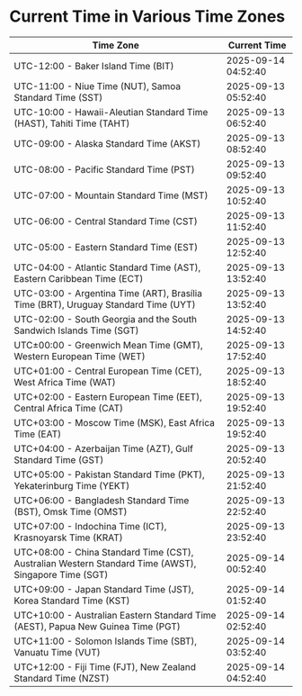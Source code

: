# Current Time in Various Time Zones

| Time Zone | Current Time |
|-----------|--------------|
| UTC-12:00 - Baker Island Time (BIT) | 2025-09-14 04:52:40 |
| UTC-11:00 - Niue Time (NUT), Samoa Standard Time (SST) | 2025-09-13 05:52:40 |
| UTC-10:00 - Hawaii-Aleutian Standard Time (HAST), Tahiti Time (TAHT) | 2025-09-13 06:52:40 |
| UTC-09:00 - Alaska Standard Time (AKST) | 2025-09-13 08:52:40 |
| UTC-08:00 - Pacific Standard Time (PST) | 2025-09-13 09:52:40 |
| UTC-07:00 - Mountain Standard Time (MST) | 2025-09-13 10:52:40 |
| UTC-06:00 - Central Standard Time (CST) | 2025-09-13 11:52:40 |
| UTC-05:00 - Eastern Standard Time (EST) | 2025-09-13 12:52:40 |
| UTC-04:00 - Atlantic Standard Time (AST), Eastern Caribbean Time (ECT) | 2025-09-13 13:52:40 |
| UTC-03:00 - Argentina Time (ART), Brasília Time (BRT), Uruguay Standard Time (UYT) | 2025-09-13 13:52:40 |
| UTC-02:00 - South Georgia and the South Sandwich Islands Time (SGT) | 2025-09-13 14:52:40 |
| UTC±00:00 - Greenwich Mean Time (GMT), Western European Time (WET) | 2025-09-13 17:52:40 |
| UTC+01:00 - Central European Time (CET), West Africa Time (WAT) | 2025-09-13 18:52:40 |
| UTC+02:00 - Eastern European Time (EET), Central Africa Time (CAT) | 2025-09-13 19:52:40 |
| UTC+03:00 - Moscow Time (MSK), East Africa Time (EAT) | 2025-09-13 19:52:40 |
| UTC+04:00 - Azerbaijan Time (AZT), Gulf Standard Time (GST) | 2025-09-13 20:52:40 |
| UTC+05:00 - Pakistan Standard Time (PKT), Yekaterinburg Time (YEKT) | 2025-09-13 21:52:40 |
| UTC+06:00 - Bangladesh Standard Time (BST), Omsk Time (OMST) | 2025-09-13 22:52:40 |
| UTC+07:00 - Indochina Time (ICT), Krasnoyarsk Time (KRAT) | 2025-09-13 23:52:40 |
| UTC+08:00 - China Standard Time (CST), Australian Western Standard Time (AWST), Singapore Time (SGT) | 2025-09-14 00:52:40 |
| UTC+09:00 - Japan Standard Time (JST), Korea Standard Time (KST) | 2025-09-14 01:52:40 |
| UTC+10:00 - Australian Eastern Standard Time (AEST), Papua New Guinea Time (PGT) | 2025-09-14 02:52:40 |
| UTC+11:00 - Solomon Islands Time (SBT), Vanuatu Time (VUT) | 2025-09-14 03:52:40 |
| UTC+12:00 - Fiji Time (FJT), New Zealand Standard Time (NZST) | 2025-09-14 04:52:40 |

